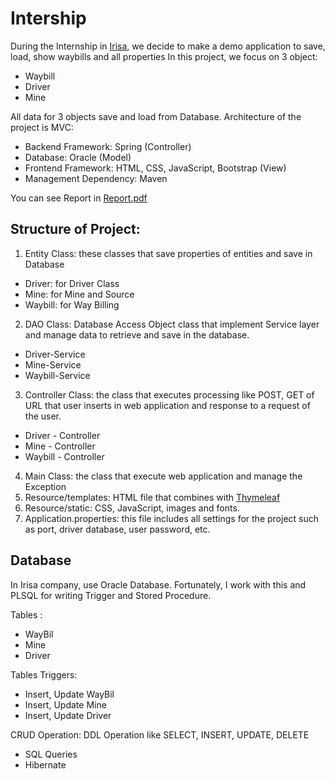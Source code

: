 # Intership
During the Internship in [Irisa](www.irisaco.com), we decide to make a demo application to save, load, show waybills and all properties
In this project, we focus on 3 object:
*	Waybill
*	Driver
*	Mine

All data for 3 objects save and load from Database.
Architecture of the project is MVC:
*	Backend Framework: Spring (Controller)
*	Database: Oracle (Model)
*	Frontend Framework: HTML, CSS, JavaScript, Bootstrap (View)
*	Management Dependency: Maven

You can see Report in [Report.pdf](Report/Report.pdf)

## Structure of Project:
1. Entity Class: these classes that save properties of entities and save in Database
  *	Driver: for Driver Class
  *	Mine: for Mine and Source 
  *	Waybill: for Way Billing 
2. DAO Class: Database Access Object class that implement Service layer and manage data to retrieve and save in the database.
  *	Driver-Service
  *	Mine-Service 
  *	Waybill-Service 
3. Controller Class: the class that executes processing like POST, GET  of URL that user inserts in web application and response to a request of the user.
  *	Driver - Controller
  *	Mine - Controller
  *	Waybill - Controller
4. Main Class: the class that execute web application and manage the Exception
5. Resource/templates: HTML file that combines with [Thymeleaf](https://www.thymeleaf.org/)
6. Resource/static: CSS, JavaScript, images and fonts.
7. Application.properties: this file includes all settings for the project such as port, driver database, user password, etc.

## Database
In Irisa company, use Oracle Database. Fortunately, I work with this and PLSQL for writing Trigger and Stored Procedure.

Tables :
*	WayBil
*	Mine
*	Driver 

Tables Triggers:
*	Insert, Update WayBil
*	Insert, Update Mine
*	Insert, Update Driver 

CRUD Operation: DDL Operation like SELECT, INSERT, UPDATE, DELETE
*	SQL Queries
*	Hibernate





